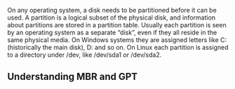 On any operating system, a disk needs to be partitioned before it can be used. A partition is a logical subset of the physical disk, and information about partitions are stored in a partition table.
Usually each partition is seen by an operating system as a separate “disk”, even if they all reside in
the same physical media. On Windows systems they are assigned letters like C: (historically the main disk), D: and so on. On Linux each partition is assigned to a directory under /dev, like
/dev/sda1 or /dev/sda2.

## Understanding MBR and GPT
